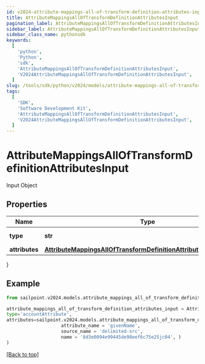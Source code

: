 ```yaml
---
id: v2024-attribute-mappings-all-of-transform-definition-attributes-input
title: AttributeMappingsAllOfTransformDefinitionAttributesInput
pagination_label: AttributeMappingsAllOfTransformDefinitionAttributesInput
sidebar_label: AttributeMappingsAllOfTransformDefinitionAttributesInput
sidebar_class_name: pythonsdk
keywords:
  [
    'python',
    'Python',
    'sdk',
    'AttributeMappingsAllOfTransformDefinitionAttributesInput',
    'V2024AttributeMappingsAllOfTransformDefinitionAttributesInput',
  ]
slug: /tools/sdk/python/v2024/models/attribute-mappings-all-of-transform-definition-attributes-input
tags:
  [
    'SDK',
    'Software Development Kit',
    'AttributeMappingsAllOfTransformDefinitionAttributesInput',
    'V2024AttributeMappingsAllOfTransformDefinitionAttributesInput',
  ]
---
```


# AttributeMappingsAllOfTransformDefinitionAttributesInput

Input Object

## Properties

| Name | Type | Description | Notes |
| --- | --- | --- | --- |
| **type** | **str** | The Type of Attribute | [optional] |
| **attributes** | [**AttributeMappingsAllOfTransformDefinitionAttributesInputAttributes**](attribute-mappings-all-of-transform-definition-attributes-input-attributes) |  | [optional] |

}

## Example

```python
from sailpoint.v2024.models.attribute_mappings_all_of_transform_definition_attributes_input import AttributeMappingsAllOfTransformDefinitionAttributesInput

attribute_mappings_all_of_transform_definition_attributes_input = AttributeMappingsAllOfTransformDefinitionAttributesInput(
type='accountAttribute',
attributes=sailpoint.v2024.models.attribute_mappings_all_of_transform_definition_attributes_input_attributes.AttributeMappings_allOf_transformDefinition_attributes_input_attributes(
                    attribute_name = 'givenName',
                    source_name = 'delimited-src',
                    name = '8d3e0094e99445de98eef6c75e25jc04', )
)

```

[[Back to top]](#)
